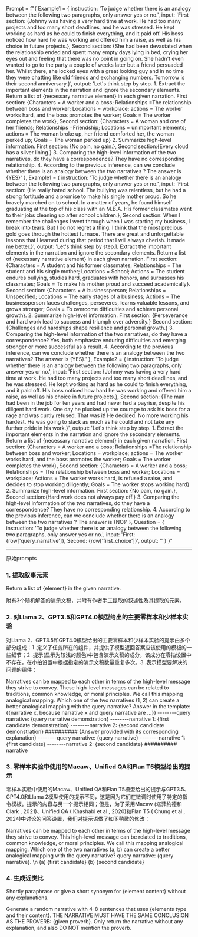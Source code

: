 
Prompt = f"{
Example1 = {
	instruction: 'To judge whether there is an analogy between the following two paragraphs, only answer yes or no.', 
	input: 'First section: {Johnny was having a very hard time at work. He had too many projects and too many short deadlines, and he was stressed. He kept working as hard as he could to finish everything, and it paid off. His boss noticed how hard he was working and offered him a raise, as well as his choice in future projects.}, Second section: {She had been devastated when the relationship ended and spent many empty days lying in bed, crying her eyes out and feeling that there was no point in going on. She hadn't even wanted to go to the party a couple of weeks later but a friend persuaded her. Whilst there, she locked eyes with a great looking guy and in no time they were chatting like old friends and exchanging numbers. Tomorrow is their second anniversary.}', 
	output: 'Let's think step by step. 1.  Extract the important elements in the narration and ignore the secondary elements. Return a list of {necessary narrative element} in each given narration. First section: {Characters = A worker and a boss; Relationships =The relationship between boss and worker; Locations = workplace; actions = The worker works hard, and the boss promotes the worker; Goals = The worker completes the work},  Second section: {Characters = A woman and one of her friends; Relationships =Friendship; Locations = unimportant elements; actions = The woman broke up, her friend comforted her, the woman perked up; Goals = The woman perked up} 2. Summarize high-level information. First section: {No pain, no gain.}, Second section:{Every cloud has a silver lining.} 3. Comparing the high-level information of the two narratives, do they have a correspondence? They have no corresponding relationship. 4. According to the previous inference, can we conclude whether there is an analogy between the two narratives ? The answer is {YES}'
	}, 
Example1 = {
	instruction: 'To judge whether there is an analogy between the following two paragraphs, only answer yes or no.', 
	input: 'First section: {He really hated school. The bullying was relentless, but he had a strong fortitude and a promise to make his single mother proud. So he bravely marched on to school. In a matter of years, he found himself graduating at the top of his class with an M.B.A. His former classmates went to their jobs cleaning up after school children.}, Second section: When I remember the challenges I went through when I was starting my business, I break into tears. But I do not regret a thing. I think that the most precious gold goes through the hottest furnace. There are great and unforgettable lessons that I learned during that period that I will always cherish. It made me better.}', 
	output: 'Let's think step by step.1. Extract the important elements in the narration and ignore the secondary elements. Return a list of {necessary narrative element} in each given narration. First section: {Characters = A student and his former classmates; Relationships = The student and his single mother; Locations = School; Actions = The student endures bullying, studies hard, graduates with honors, and surpasses his classmates; Goals = To make his mother proud and succeed academically}.  Second section: {Characters = A businessperson; Relationships = Unspecified; Locations = The early stages of a business; Actions = The businessperson faces challenges, perseveres, learns valuable lessons, and grows stronger; Goals = To overcome difficulties and achieve personal growth}. 2. Summarize high-level information.  First section: {Perseverance and hard work lead to success and triumph over adversity.}  Second section: {Challenges and hardships shape resilience and personal growth.} 3. Comparing the high-level information of the two narratives, do they have a correspondence?  Yes, both emphasize enduring difficulties and emerging stronger or more successful as a result. 4. According to the previous inference, can we conclude whether there is an analogy between the two narratives?  The answer is {YES}.'
	}, 
Example2 = {
	instruction: 'To judge whether there is an analogy between the following two paragraphs, only answer yes or no.', 
	input: 'First section: {Johnny was having a very hard time at work. He had too many projects and too many short deadlines, and he was stressed. He kept working as hard as he could to finish everything, and it paid off. His boss noticed how hard he was working and offered him a raise, as well as his choice in future projects.}, Second section: {The man had been in the job for ten years and had never had a payrise, despite his diligent hard work. One day he plucked up the courage to ask his boss for a rage and was curtly refused. That was it! He decided. No more working his hardest. He was going to slack as much as he could and not take any further pride in his work.}', 
	output: 'Let's think step by step. 1.  Extract the important elements in the narration and ignore the secondary elements. Return a list of {necessary narrative element} in each given narration. First section: {Characters = A worker and a boss; Relationships =The relationship between boss and worker; Locations = workplace; actions = The worker works hard, and the boss promotes the worker; Goals = The worker completes the work},  Second section: {Characters = A worker and a boss; Relationships = The relationship between boss and worker; Locations = workplace; Actions = The worker works hard, is refused a raise, and decides to stop working diligently; Goals = The worker stops working hard} 2. Summarize high-level information. First section: {No pain, no gain.}, Second section:{Hard work does not always pay off.} 3. Comparing the high-level information of the two narratives, do they have a correspondence? They have no corresponding relationship. 4. According to the previous inference, can we conclude whether there is an analogy between the two narratives ? The answer is {NO}'
	}, 
Question = {
	instruction: 'To judge whether there is an analogy between the following two paragraphs, only answer yes or no.', 
	input: 'First: {row['query_narrative']}, Second: {row['first_choice']}', 
	output: ''
	}
}"


----
原始prompts
### 1. 提取叙事元素

Return a list of {element} in the given narrative.

附有3个随机解答的演示文稿，并附有作者手工提取的叙述性及其提取的元素。

### 2. 对Llama 2、GPT3.5和GPT4.0模型给出的主要零样本和少样本实验

对Llama 2、GPT3.5和GPT4.0模型给出的主要零样本和少样本实验的提示由多个部分组成：1 .定义了任务所在的组件，并提供了模型返回答案应该使用的模板的一些细节；2 .提示(显示为较浅的颜色)中包含演示文稿的成分，该成分在零拍设置中不存在，在小拍设置中根据指定的演示文稿数量重复多次。3 .表示模型要解决的问题的组件：

Narratives can be mapped to each other in terms of the high-level message they strive to convey. These high-level messages can be related to traditions, common knowledge, or moral principles. We call this mapping analogical mapping. Which one of the two narratives (1, 2) can create a better analogical mapping with the query narrative? Answer in the template: {{narrative x, because narrative x and query narrative are ...}}
--------query narrative: {query narrative demonstration} 
--------narrative 1: {first candidate demonstration} 
--------narrative 2: {second candidate demonstration} 
########## 
{Answer provided with its corresponding explanation} 
--------query narrative: {query narrative} 
--------narrative 1: {first candidate} 
--------narrative 2: {second candidate} 
########## 
narrative

### 3. 零样本实验中使用的Macaw、Unified QA和Flan T5模型给出的提示

零样本实验中使用的Macaw、Unified QA和Flan T5模型给出的提示与GPT3.5、GPT4.0和Llama 2模型使用的提示不同，这是因为它们在微调时使用了特定的指令模板。提示的内容与另一个提示相同；但是，为了采用Macaw (塔菲约德和Clark , 2021)、Unified QA ( Khashabi et al , 2020)和Flan T5 ( Chung et al , 2024)中讨论的问答设置，我们对提示语做了如下稍微的修改：

Narratives can be mapped to each other in terms of the high-level message they strive to convey. This high-level message can be related to traditions, common knowledge, or moral principles. We call this mapping analogical mapping. Which one of the two narratives (a, b) can create a better analogical mapping with the query narrative? query narrative: {query narrative}. \\n (a) {first candidate} (b) {second candidate}

### 4. 生成近类比

Shortly paraphrase or give a short synonym for {element content} without any explanations.

Generate a random narrative with 4-8 sentences that uses {elements type and their content}. THE NARRATIVE MUST HAVE THE SAME CONCLUSION AS THE PROVERB: {given proverb}. Only return the narrative without any explanation, and also DO NOT mention the proverb.



